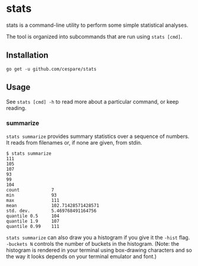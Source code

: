 # stats

stats is a command-line utility to perform some simple statistical analyses.

The tool is organized into subcommands that are run using `stats [cmd]`.

## Installation

    go get -u github.com/cespare/stats

## Usage

See `stats [cmd] -h` to read more about a particular command, or keep reading.

### summarize

`stats summarize` provides summary statistics over a sequence of numbers. It
reads from filenames or, if none are given, from stdin.

    $ stats summarize
    111
    105
    107
    93
    99
    104
    count            7
    min              93
    max              111
    mean             102.71428571428571
    std. dev.        5.469768491164756
    quantile 0.5     104
    quantile 1.9     107
    quantile 0.99    111

`stats summarize` can also draw you a histogram if you give it the `-hist` flag.
`-buckets N` controls the number of buckets in the histogram. (Note: the
histogram is rendered in your terminal using box-drawing characters and so the
way it looks depends on your terminal emulator and font.)
